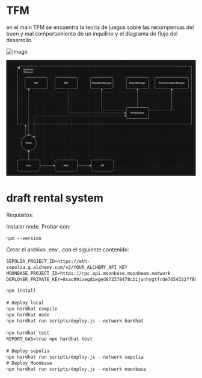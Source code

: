 # TFM
en el main TFM se encuentra la teoria de juegos sobre las recompensas del buen y mal comportamiento de un inquilino y el diagrama de flujo del desarrollo.


![image](https://github.com/GregoryAchong/TFM/assets/102753713/b8329050-47d2-4ad0-a674-adf3b1de92c0)

![alt text](image.png)

# draft rental system

Requisitos:

Instalar node.
Probar con:
```shell
npm --version

```

Crear el archivo .env , con el siguiente contenido:

```shell
SEPOLIA_PROJECT_ID=https://eth-sepolia.g.alchemy.com/v2/YOUR_ALCHEMY_API_KEY
MOONBASE_PROJECT_ID=https://rpc.api.moonbase.moonbeam.network
DEPLOYER_PRIVATE_KEY=0xac09iuegdiwged872378478cbijunhygtfrde7654322ff80

```


```shell
npm install

# Deploy local
npx hardhat compile
npx hardhat node
npx hardhat run scripts/deploy.js --network hardhat

npx hardhat test
REPORT_GAS=true npx hardhat test

# Deploy sepolia
npx hardhat run scripts/deploy.js --network sepolia
# Deploy Moonbase
npx hardhat run scripts/deploy.js --network moonbase
```